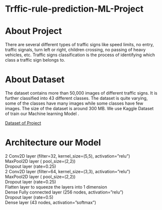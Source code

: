 # Trffic-rule-prediction-ML-Project

# About Project

There are several different types of traffic signs like speed limits, no entry, traffic signals, turn left or right, children crossing, no passing of heavy vehicles, etc. Traffic signs classification is the process of identifying which class a traffic sign belongs to.

# About Dataset 

The dataset contains more than 50,000 images of different traffic signs. It is further classified into 43 different classes. The dataset is quite varying, some of the classes have many images while some classes have few images. The size of the dataset is around 300 MB. 
We use Kaggle Dataset of train our Machine learning Model . 

[Dataset of Project](https://www.kaggle.com/datasets/meowmeowmeowmeowmeow/gtsrb-german-traffic-sign)

# Architecture our Model 

2 Conv2D layer (filter=32, kernel_size=(5,5), activation=”relu”)<br/>
MaxPool2D layer ( pool_size=(2,2))<br/>
Dropout layer (rate=0.25)<br/>
2 Conv2D layer (filter=64, kernel_size=(3,3), activation=”relu”)<br/>
MaxPool2D layer ( pool_size=(2,2))<br/>
Dropout layer (rate=0.25)<br/>
Flatten layer to squeeze the layers into 1 dimension <br/>
Dense Fully connected layer (256 nodes, activation=”relu”) <br/>
Dropout layer (rate=0.5)<br/>
Dense layer (43 nodes, activation=”softmax”) <br/>

